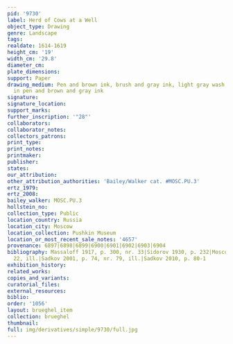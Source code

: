 ```yaml
---
pid: '9730'
label: Herd of Cows at a Well
object_type: Drawing
genre: Landscape
tags: 
realdate: 1614-1619
height_cm: '19'
width_cm: '29.8'
diameter_cm: 
plate_dimensions: 
support: Paper
drawing_medium: Pen and brown ink, brush and gray ink, light gray wash, framing lines
  in pen and brown and gray ink
signature: 
signature_location: 
support_marks: 
further_inscription: '"28"'
collaborators: 
collaborator_notes: 
collectors_patrons: 
print_type: 
print_notes: 
printmaker: 
publisher: 
states: 
our_attribution: 
other_attribution_authorities: 'Bailey/Walker cat. #MOSC.PU.3'
ertz_1979: 
ertz_2008: 
bailey_walker: MOSC.PU.3
hollstein_no: 
collection_type: Public
location_country: Russia
location_city: Moscow
location_collection: Pushkin Museum
location_or_most_recent_sale_notes: '4657'
provenance: 6897|6898|6899|6900|6901|6902|6903|6904
bibliography: Massaloff 1917, p. 300, nr. 33|Sidorov 1930, p. 232|Moscow 1959, p.
  22, ill.|Sadkov 2001, p. 74, nr. 79, ill.|Sadkov 2010, p. 80-1
exhibition_history: 
related_works: 
copies_and_variants: 
curatorial_files: 
external_resources: 
biblio: 
order: '1056'
layout: brueghel_item
collection: brueghel
thumbnail: 
full: img/derivatives/simple/9730/full.jpg
---
```

